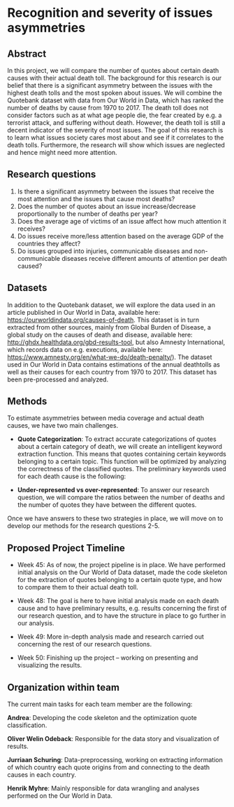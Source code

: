 # Recognition and severity of issues asymmetries

## Abstract

In this project, we will compare the number of quotes about certain death causes with their actual death toll. The background for this research is our belief that there is a significant asymmetry between the issues with the highest death tolls and the most spoken about issues. We will combine the Quotebank dataset with data from Our World in Data, which has ranked the number of deaths by cause from 1970 to 2017. The death toll does not consider factors such as at what age people die, the fear created by e.g. a terrorist attack, and suffering without death. However, the death toll is still a decent indicator of the severity of most issues. The goal of this research is to learn what issues society cares most about and see if it correlates to the death tolls. Furthermore, the research will show which issues are neglected and hence might need more attention.

## Research questions

1) Is there a significant asymmetry between the issues that receive the most attention and the issues that cause most deaths?
2) Does the number of quotes about an issue increase/decrease proportionally to the number of deaths per year?
3) Does the average age of victims of an issue affect how much attention it receives?
4) Do issues receive more/less attention based on the average GDP of the countries they affect?
5) Do issues grouped into injuries, communicable diseases and non-communicable diseases receive different amounts of attention per death caused?


## Datasets

In addition to the Quotebank dataset, we will explore the data used in an article published in Our World in Data, available here: https://ourworldindata.org/causes-of-death. This dataset is in turn extracted from other sources, mainly from Global Burden of Disease, a global study on the causes of death and disease, available here: http://ghdx.healthdata.org/gbd-results-tool, but also Amnesty International, which records data on e.g. executions, available here: https://www.amnesty.org/en/what-we-do/death-penalty/). The dataset used in Our World in Data contains estimations of the annual deathtolls as well as their causes for each country from 1970 to 2017. This dataset has been pre-processed and analyzed. 

## Methods

To estimate asymmetries between media coverage and actual death causes, we have two main challenges. 

* **Quote Categorization**: To extract accurate categorizations of quotes about a certain category of death, we will create an intelligent keyword extraction function. This means that quotes containing certain keywords belonging to a certain topic. This function will be optimized by analyzing the correctness of the classified quotes. The preliminary keywords used for each death cause is the following:



* **Under-represented vs over-represented**: To answer our research question, we will compare the ratios between the number of deaths and the number of quotes they have between the different quotes. 

Once we have answers to these two strategies in place, we will move on to develop our methods for the research questions 2-5.

## Proposed Project Timeline

* Week 45: As of now, the project pipeline is in place. We have performed initial analysis on the Our World of Data dataset, made the code skeleton for the extraction of quotes belonging to a certain quote type, and how to compare them to their actual death toll. 

* Week 48: The goal is here to have initial analysis made on each death cause and to have preliminary results, e.g. results concerning the first of our research question, and to have the structure in place to go further in our analysis. 

* Week 49: More in-depth analysis made and research carried out concerning the rest of our research questions. 

* Week 50: Finishing up the project – working on presenting and visualizing the results.

## Organization within team

The current main tasks for each team member are the following:

**Andrea**: Developing the code skeleton and the optimization quote classification.

**Oliver Welin Odeback**: Responsible for the data story and visualization of results. 

**Jurriaan Schuring**: Data-preprocessing, working on extracting information of which country each quote origins from and connecting to the death causes in each country. 

**Henrik Myhre**: Mainly responsible for data wrangling and analyses performed on the Our World in Data. 

